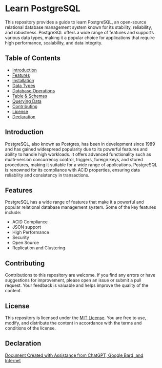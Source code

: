 # Learn PostgreSQL

This repository provides a guide to learn PostgreSQL, an open-source relational database management system known for its stability, reliability, and robustness. PostgreSQL offers a wide range of features and supports various data types, making it a popular choice for applications that require high performance, scalability, and data integrity.

## Table of Contents

- [Introduction](#introduction)
- [Features](#features)
- [Installation](psql/installation.md)
- [Data Types](psql/data-types.md)
- [Database Operations](psql/database.md)
- [Table & Schemas](psql/table-schema.md)
- [Querying Data](psql/query.md)
- [Contributing](#contributing)
- [License](#license)
- [Declaration](#declaration)

## Introduction
PostgreSQL, also known as Postgres, has been in development since 1989 and has gained widespread popularity due to its powerful features and ability to handle high workloads. It offers advanced functionality such as multi-version concurrency control, triggers, foreign keys, and stored procedures, making it suitable for a wide range of applications. PostgreSQL is renowned for its compliance with ACID properties, ensuring data reliability and consistency in transactions.

## Features

PostgreSQL has a wide range of features that make it a powerful and popular relational database management system. Some of the key features include:

- ACID Compliance
- JSON support
- High Performance
- Security
- Open Source
- Replication and Clustering


## Contributing

Contributions to this repository are welcome. If you find any errors or have suggestions for improvement, please open an issue or submit a pull request. Your feedback is valuable and helps improve the quality of the content.

## License

This repository is licensed under the [MIT License](LICENSE). You are free to use, modify, and distribute the content in accordance with the terms and conditions of the license.

## Declaration
[Document Created with Assistance from ChatGPT, Google Bard, and Internet](declaration.md)
